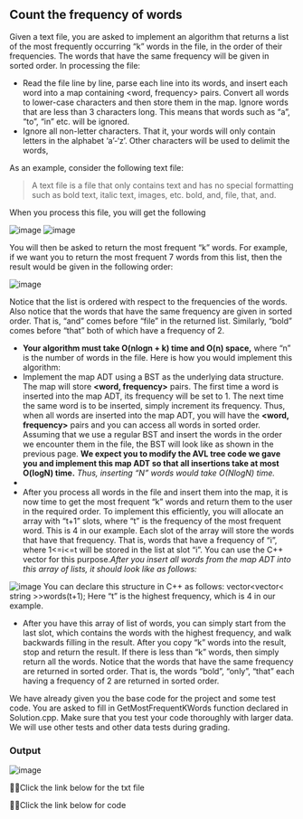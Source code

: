 ## Count the frequency of words
Given a text file, you are asked to implement an algorithm that returns a list of the most frequently occurring “k” words in the file, in the order of their frequencies. The words that have the same frequency will be given in sorted order. In processing the file:

- Read the file line by line, parse each line into its words, and insert each word into a map containing <word, frequency> pairs. Convert all words to lower-case characters and then store them in the map. Ignore words that are less than 3 characters long. This means that words such as “a”, “to”, “in” etc. will be ignored.
- Ignore all non-letter characters. That it, your words will only contain letters in the alphabet ‘a’-‘z’. Other characters will be used to delimit the words,

As an example, consider the following text file:

> A text file is a file that only contains text and has no special formatting such as bold text, italic text, images, etc. bold, and, file, that, and.

When you process this file, you will get the following

![image](https://user-images.githubusercontent.com/67970973/123788178-62671d00-d8e4-11eb-9fa5-88320b073e67.png)
![image](https://user-images.githubusercontent.com/67970973/123788233-71e66600-d8e4-11eb-959f-b06c8be85c68.png)

You will then be asked to return the most frequent “k” words. For example, if we want you to return the most frequent 7 words from this list, then the result would be given in the following order:

![image](https://user-images.githubusercontent.com/67970973/123790684-49ac3680-d8e7-11eb-91dc-ab192708965f.png)

Notice that the list is ordered with respect to the frequencies of the words. Also notice that the words that have the same frequency are given in sorted order. That is, “and” comes before “file” in the returned list. Similarly, “bold” comes before “that” both of which have a frequency of 2. 
- **Your algorithm must take O(nlogn + k) time and O(n) space,** where “n” is the number of words in the file. Here is how you would implement this algorithm:
-  Implement the map ADT using a BST as the underlying data structure. The map will store  **<word, frequency>** pairs. The first time a word is inserted into the map ADT, its frequency will be set to 1. The next time the same word is to be inserted, simply increment its frequency. Thus, when all words are inserted into the map ADT, you will have the  **<word, frequency>** pairs and you can access all words in sorted order. Assuming that we use a regular BST and insert the words in the order we encounter them in the file, the BST will look like as shown in the previous page. **We expect you to modify the AVL tree code we gave you and implement this map ADT so that all insertions take at most O(logN) time.** *Thus, inserting “N” words would take O(NlogN) time.*
-
- After you process all words in the file and insert them into the map, it is now time to get the most frequent “k” words and return them to the user in the required order. To implement this efficiently, you will allocate an array with “t+1” slots, where “t” is the frequency of the most frequent word. This is 4 in our example. Each slot of the array will store the words that have that frequency. That is, words that have a frequency of “i”, where 1<=i<=t will be stored in the list at slot “i”. You can use the C++ vector for this purpose.*After you insert all words from the map ADT into this array of lists, it should look like as follows:*

![image](https://user-images.githubusercontent.com/67970973/123790084-97746f00-d8e6-11eb-94cf-7557205fb545.png)
You can declare this structure in C++ as follows: vector<vector< string >>words(t+1);
Here “t” is the highest frequency, which is 4 in our example.

- After you have this array of list of words, you can simply start from the last slot, which contains the words with the highest frequency, and walk backwards filling in the result. After you copy “k” words into the result, stop and return the result. If there is less than “k” words, then simply return all the words. Notice that the words that have the same frequency are returned in sorted order. That is, the words “bold”, “only”, “that” each having a frequency of 2 are returned in sorted order.

We have already given you the base code for the project and some test code. You are asked to fill in GetMostFrequentKWords function declared in Solution.cpp. Make sure that you test your code thoroughly with larger data. We will use other tests and other data tests during grading.

### Output

![image](https://user-images.githubusercontent.com/67970973/123791231-df47c600-d8e7-11eb-8468-c8b989cbccda.png)

👨‍💻Click the link below for the txt file

👨‍💻Click the link below for code
